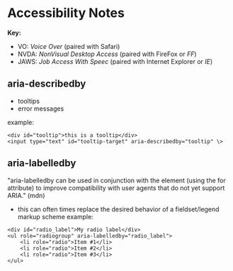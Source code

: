 Accessibility Notes
===================

**Key:**
- VO: _Voice Over_ (paired with Safari)
- NVDA: _NonVisual Desktop Access_ (paired with FireFox or _FF_)
- JAWS: _Job Access With Speec_ (paired with Internet Explorer or _IE_)

## aria-describedby

- tooltips
- error messages



example:

```
<div id="tooltip">this is a tooltip</div>
<input type="text" id="tooltip-target" aria-describedby="tooltip" \>
```

## aria-labelledby
"aria-labelledby can be used in conjunction with the <label> element (using the for attribute) to improve compatibility with user agents that do not yet support ARIA." (mdn)

- this can often times replace the desired behavior of a fieldset/legend markup scheme
example:

```
<div id="radio_label">My radio label</div>
<ul role="radiogroup" aria-labelledby="radio_label">
    <li role="radio">Item #1</li>
    <li role="radio">Item #2</li>
    <li role="radio">Item #3</li>
</ul>
```
